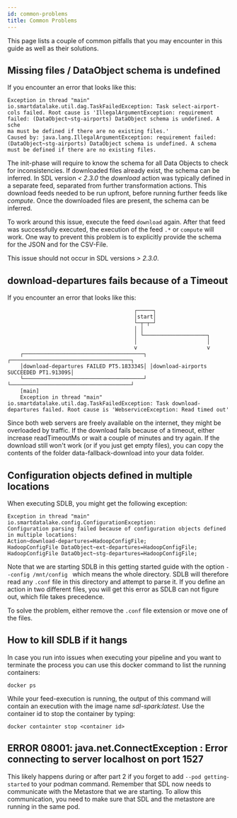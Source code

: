 ```yaml
---
id: common-problems
title: Common Problems
---
```

This page lists a couple of common pitfalls that you may encounter in this guide as well as their solutions.

## Missing files / DataObject schema is undefined
If you encounter an error that looks like this:
```
Exception in thread "main" io.smartdatalake.util.dag.TaskFailedException: Task select-airport-cols failed. Root cause is 'IllegalArgumentException: requirement failed: (DataObject~stg-airports) DataObject schema is undefined. A sche
ma must be defined if there are no existing files.'
Caused by: java.lang.IllegalArgumentException: requirement failed: (DataObject~stg-airports) DataObject schema is undefined. A schema must be defined if there are no existing files.
```
The init-phase will require to know the schema for all Data Objects to check for inconsistencies. If downloaded files already exist, the schema can be inferred. 
In SDL version *< 2.3.0* the *download* action was typically defined in a separate feed, separated from further transformation actions. This download feeds needed to be run upfront, before running further feeds like *compute*. Once the downloaded files are present, the schema can be inferred. 

To work around this issue, execute the feed `download` again. After that feed was successfully executed, the execution of
the feed `.*` or `compute` will work.
One way to prevent this problem is to explicitly provide the schema for the JSON and for the CSV-File.

This issue should not occur in SDL versions *> 2.3.0*.

## download-departures fails because of a Timeout
If you encounter an error that looks like this:
```
                                        ┌─────┐
                                        │start│
                                        └─┬─┬─┘
                                        │ │
                                        │ └────────────────────┐
                                        │                      │
                                        v                      v
    ┌──────────────────────────────────────┐ ┌──────────────────────────────────────┐
    │download-departures FAILED PT5.183334S│ │download-airports SUCCEEDED PT1.91309S│
    └──────────────────────────────────────┘ └──────────────────────────────────────┘
    [main]
    Exception in thread "main" io.smartdatalake.util.dag.TaskFailedException: Task download-departures failed. Root cause is 'WebserviceException: Read timed out'
```
Since both web servers are freely available on the internet, they might be overloaded by traffic. If the download fails because of a timeout, either increase readTimeoutMs or wait a couple of minutes and try again. If the download still won't work (or if you just get empty files), you can copy the contents of the folder data-fallback-download into your data folder.

## Configuration objects defined in multiple locations

When executing SDLB, you might get the following exception:
```
Exception in thread "main" io.smartdatalake.config.ConfigurationException: 
Configuration parsing failed because of configuration objects defined in multiple locations: 
Action~download-departures=HadoopConfigFile;
HadoopConfigFile DataObject~ext-departures=HadoopConfigFile;
HadoopConfigFile DataObject~stg-departures=HadoopConfigFile;
```
Note that we are starting SDLB in this getting started guide with the option `--config /mnt/config ` which means the whole directory.
SDLB will therefore read any `.conf` file in this directory and attempt to parse it.
If you define an action in two different files, you will get this error as SDLB can not figure out, 
which file takes precedence.

To solve the problem, either remove the `.conf` file extension or move one of the files.



## How to kill SDLB if it hangs

In case you run into issues when executing your pipeline and you want to terminate the process
you can use this docker command to list the running containers:
```
docker ps
```
While your feed-execution is running, the output of this command will contain
an execution with the image name *sdl-spark:latest*.
Use the container id to stop the container by typing:
```
docker containter stop <container id>
```
## ERROR 08001: java.net.ConnectException : Error connecting to server localhost on port 1527

This likely happens during or after part 2 if you forget to add `--pod getting-started` to your podman command.
Remember that SDL now needs to communicate with the Metastore that we are starting. 
To allow this communication, you need to make sure that SDL and the metastore are running in the same pod.